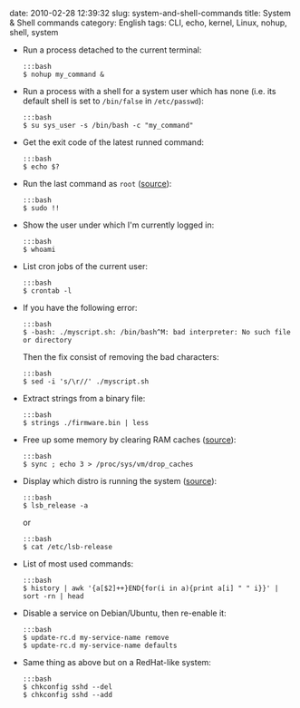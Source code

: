 date: 2010-02-28 12:39:32
slug: system-and-shell-commands
title: System & Shell commands
category: English
tags: CLI, echo, kernel, Linux, nohup, shell, system

  * Run a process detached to the current terminal:

        :::bash
        $ nohup my_command &

  * Run a process with a shell for a system user which has none (i.e. its default shell is set to `/bin/false` in `/etc/passwd`):

        :::bash
        $ su sys_user -s /bin/bash -c "my_command"

  * Get the exit code of the latest runned command:

        :::bash
        $ echo $?

  * Run the last command as `root` ([source](http://blog.hardikr.com/post/2337320222/sudo-previous-command)):

        :::bash
        $ sudo !!

  * Show the user under which I'm currently logged in:

        :::bash
        $ whoami

  * List cron jobs of the current user:

        :::bash
        $ crontab -l

  * If you have the following error:

        :::bash
        $ -bash: ./myscript.sh: /bin/bash^M: bad interpreter: No such file or directory

    Then the fix consist of removing the bad characters:

        :::bash
        $ sed -i 's/\r//' ./myscript.sh

  * Extract strings from a binary file:

        :::bash
        $ strings ./firmware.bin | less

  * Free up some memory by clearing RAM caches ([source](http://www.scottklarr.com/topic/134/linux-how-to-clear-the-cache-from-memory/)):

        :::bash
        $ sync ; echo 3 > /proc/sys/vm/drop_caches

  * Display which distro is running the system ([source](http://news.ycombinator.com/item?id=1973441)):

        :::bash
        $ lsb_release -a

    or

        :::bash
        $ cat /etc/lsb-release

  * List of most used commands:

        :::bash
        $ history | awk '{a[$2]++}END{for(i in a){print a[i] " " i}}' | sort -rn | head

  * Disable a service on Debian/Ubuntu, then re-enable it:

        :::bash
        $ update-rc.d my-service-name remove
        $ update-rc.d my-service-name defaults

  * Same thing as above but on a RedHat-like system:

        :::bash
        $ chkconfig sshd --del
        $ chkconfig sshd --add

